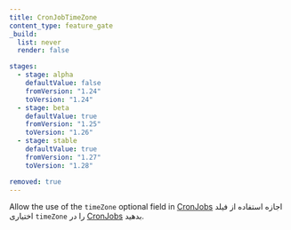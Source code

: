 ```yaml
---
title: CronJobTimeZone
content_type: feature_gate
_build:
  list: never
  render: false

stages:
  - stage: alpha 
    defaultValue: false
    fromVersion: "1.24"
    toVersion: "1.24"
  - stage: beta 
    defaultValue: true
    fromVersion: "1.25"
    toVersion: "1.26"    
  - stage: stable
    defaultValue: true
    fromVersion: "1.27"
    toVersion: "1.28"

removed: true  
---
```

Allow the use of the `timeZone` optional field in [CronJobs](/docs/concepts/workloads/controllers/cron-jobs/)
اجازه استفاده از فیلد اختیاری `timeZone` را در [CronJobs](/docs/concepts/workloads/controllers/cron-jobs/) بدهید.